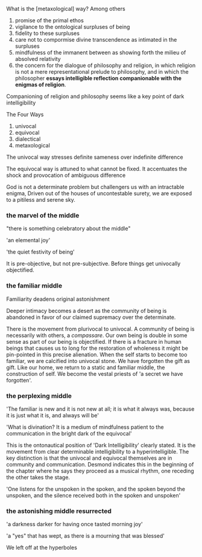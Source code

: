 What is the [metaxological] way? Among others

1. promise of the primal ethos
2. vigilance to the ontological surpluses of being
3. fidelity to these surpluses
4. care not to compormise divine transcendence as intimated in the surpluses
5. mindfulness of the immanent between as showing forth the milieu of absolved relativity
6. the concern for the dialogue of philosophy and religion, in which religion is not a mere representational prelude to philosophy, and in which the philosopher **essays intelligible reflection companionable with the enigmas of religion**.

Companioning of religion and philosophy seems like a key point of dark intelligibility

The Four Ways

1. univocal
2. equivocal
3. dialectical
4. metaxological

The univocal way stresses definite sameness over indefinite difference

The equivocal way is attuned to what cannot be fixed. It  accentuates the shock and provocation of ambiguous difference

God is not a determinate problem but challengers us with an intractable enigma, Driven out of the houses of uncontestable surety, we are exposed to a pitiless and serene sky.

### the marvel of the middle

"there is something celebratory about the middle"

'an elemental joy'

'the quiet festivity of being'

It is pre-objective, but not pre-subjective. Before things get univocally objectified.

### the familiar middle

Familiarity deadens original astonishment

Deeper intimacy becomes a desert as the community of being is abandoned in favor of our claimed supremacy over the determinate. 

There is the movement from plurivocal to univocal. A community of being is necessarily with others, a *compassare*. Our own being is double in some sense as part of our being is objectified. If there is a fracture in human beings that causes us to long for the restoration of wholeness it might be pin-pointed in this precise alienation. When the self starts to become too familiar, we are calcified into univocal stone. We have forgotten the gift as gift. Like our home, we return to a static and familiar middle, the construction of self. We become the vestal priests of 'a secret we have forgotten'.

### the perplexing middle

'The familiar is new and it is not new at all; it is what it always was, because it is just what it is, and always will be'

'What is divination? It is a medium of mindfulness patient to the communication in the bright dark of the equivocal'

This is the ontonautical position of 'Dark Intelligibility' clearly stated. It is the movement from clear determinable intelligibility to a hyperintelligible. The key distinction is that the univocal and equivocal themselves are in community and communication. Desmond indicates this in the beginning of the chapter where he says they proceed as a musical rhythm, one receding the other takes the stage.

'One listens for the unspoken in the spoken, and the spoken beyond the unspoken, and the silence received both in the spoken and unspoken'

### the astonishing middle resurrected

'a darkness darker for having once tasted morning joy'

'a "yes" that has wept, as there is a mourning that was blessed'



We left off at the hyperboles